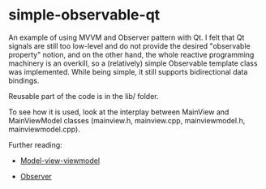 # simple-observable-qt
An example of using MVVM and Observer pattern with Qt.
I felt that Qt signals are still too low-level and do not provide the desired "observable property" notion, and on the other hand, the whole reactive programming machinery is an overkill, so a (relatively) simple Observable template class was implemented. While being simple, it still supports bidirectional data bindings.

Reusable part of the code is in the lib/ folder.

To see how it is used, look at the interplay between MainView and MainViewModel classes (mainview.h, mainview.cpp, mainviewmodel.h, mainviewmodel.cpp).

Further reading:

- [Model-view-viewmodel](https://en.wikipedia.org/wiki/Model%E2%80%93view%E2%80%93viewmodel)

- [Observer](https://en.wikipedia.org/wiki/Observer_pattern)
